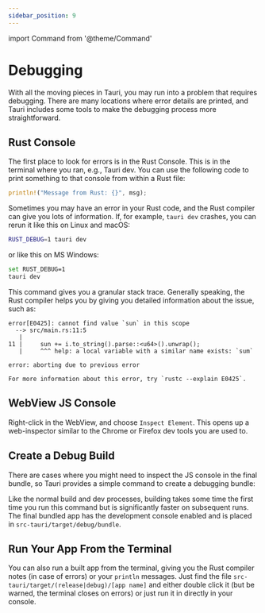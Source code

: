 ```yaml
---
sidebar_position: 9
---
```


import Command from '@theme/Command'

# Debugging

With all the moving pieces in Tauri, you may run into a problem that requires debugging. There are many locations where error details are printed, and Tauri includes some tools to make the debugging process more straightforward.

## Rust Console

The first place to look for errors is in the Rust Console. This is in the terminal where you ran, e.g., Tauri dev. You can use the following code to print something to that console from within a Rust file:

```rust
println!("Message from Rust: {}", msg);
```

Sometimes you may have an error in your Rust code, and the Rust compiler can give you lots of information. If, for example, `tauri dev` crashes, you can rerun it like this on Linux and macOS:

```bash
RUST_DEBUG=1 tauri dev
```

or like this on MS Windows:

```bash
set RUST_DEBUG=1
tauri dev
```

This command gives you a granular stack trace. Generally speaking, the Rust compiler helps you by
giving you detailed information about the issue, such as:

```
error[E0425]: cannot find value `sun` in this scope
  --> src/main.rs:11:5
   |
11 |     sun += i.to_string().parse::<u64>().unwrap();
   |     ^^^ help: a local variable with a similar name exists: `sum`

error: aborting due to previous error

For more information about this error, try `rustc --explain E0425`.
```

## WebView JS Console

Right-click in the WebView, and choose `Inspect Element`. This opens up a web-inspector similar to the Chrome or Firefox dev tools you are used to.

## Create a Debug Build

There are cases where you might need to inspect the JS console in the final bundle, so Tauri provides a simple command to create a debugging bundle:

<Command name="build --debug" />

Like the normal build and dev processes, building takes some time the first time you run this command but is significantly faster on subsequent runs.
The final bundled app has the development console enabled and is placed in `src-tauri/target/debug/bundle`.

## Run Your App From the Terminal

You can also run a built app from the terminal, giving you the Rust compiler notes (in case of errors) or your `println` messages. Just find the file `src-tauri/target/(release|debug)/[app name]` and either double click it (but be warned, the terminal closes on errors) or just run it in directly in your console.

